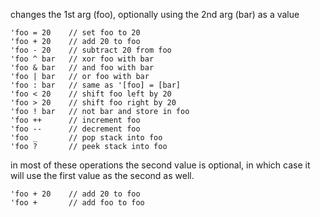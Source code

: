 changes the 1st arg (foo), optionally using the 2nd arg (bar) as a value

```
'foo = 20    // set foo to 20
'foo + 20    // add 20 to foo
'foo - 20    // subtract 20 from foo
'foo ^ bar   // xor foo with bar
'foo & bar   // and foo with bar 
'foo | bar   // or foo with bar 
'foo : bar   // same as '[foo] = [bar]
'foo < 20    // shift foo left by 20
'foo > 20    // shift foo right by 20
'foo ! bar   // not bar and store in foo
'foo ++      // increment foo
'foo --      // decrement foo
'foo _       // pop stack into foo
'foo ?       // peek stack into foo
```

in most of these operations the second value is optional, in which case it will use the first value as the second as well.  
```
'foo + 20    // add 20 to foo
'foo +       // add foo to foo
```

